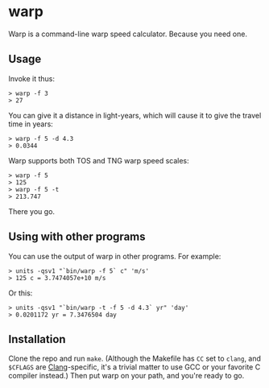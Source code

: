 # warp

Warp is a command-line warp speed calculator. Because you need one.

## Usage

Invoke it thus:

    > warp -f 3
    > 27

You can give it a distance in light-years, which will cause it to give the
travel time in years:

    > warp -f 5 -d 4.3
    > 0.0344

Warp supports both TOS and TNG warp speed scales:

    > warp -f 5
    > 125
    > warp -f 5 -t
    > 213.747

There you go.

## Using with other programs

You can use the output of warp in other programs. For example:

    > units -qsv1 "`bin/warp -f 5` c" 'm/s'
    > 125 c = 3.7474057e+10 m/s

Or this:

    > units -qsv1 "`bin/warp -t -f 5 -d 4.3` yr" 'day'
    > 0.0201172 yr = 7.3476504 day
    
## Installation

Clone the repo and run `make`. (Although the Makefile has `CC` set to 
`clang`, and `$CFLAGS` are [Clang][]-specific, it's a trivial matter to
use GCC or your favorite C compiler instead.) Then put warp on your path, 
and you're ready to go.

[clang]: http://clang.llvm.org/
